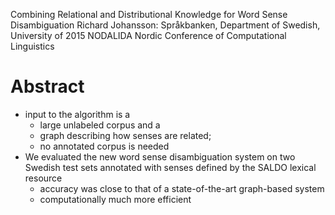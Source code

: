 Combining Relational and Distributional Knowledge for Word Sense Disambiguation
Richard Johansson: Språkbanken, Department of Swedish, University of
2015 NODALIDA Nordic Conference of Computational Linguistics

# Abstract

* input to the algorithm is a 
  * large unlabeled corpus and a 
  * graph describing how senses are related; 
  * no annotated corpus is needed
* We evaluated the new word sense disambiguation system on two Swedish test
  sets annotated with senses defined by the SALDO lexical resource
  * accuracy was close to that of a state-of-the-art graph-based system 
  * computationally much more efficient

